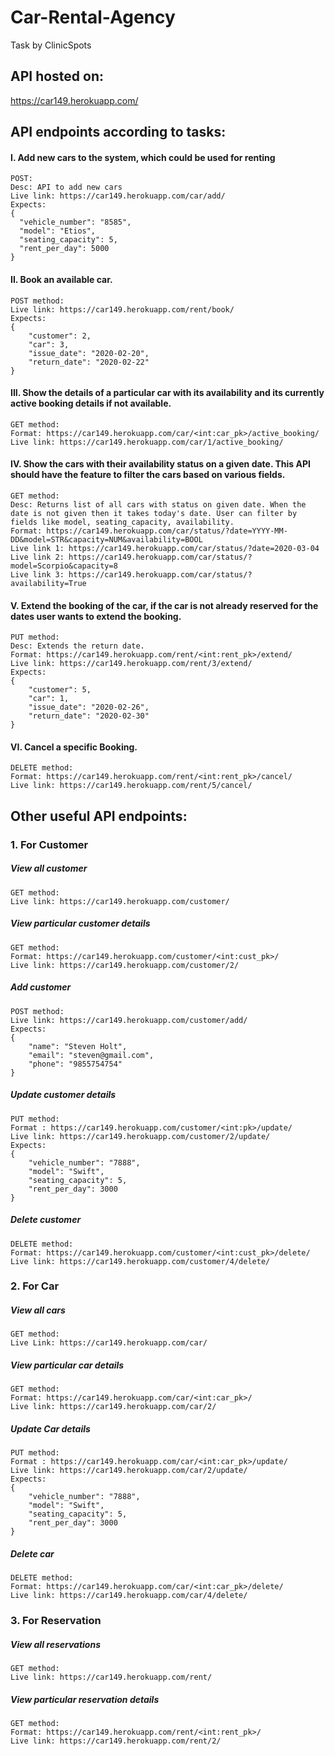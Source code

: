 # Car-Rental-Agency
Task by ClinicSpots

## API hosted on:
https://car149.herokuapp.com/


## API endpoints according to tasks:

#### I. Add new cars to the system, which could be used for renting
    POST:
    Desc: API to add new cars
    Live link: https://car149.herokuapp.com/car/add/
    Expects:
    {
      "vehicle_number": "8585",
      "model": "Etios",
      "seating_capacity": 5,
      "rent_per_day": 5000
    }

#### II. Book an available car.
    POST method:
    Live link: https://car149.herokuapp.com/rent/book/
    Expects:
    {
        "customer": 2,
        "car": 3,
        "issue_date": "2020-02-20",
        "return_date": "2020-02-22"
    }
    
#### III. Show the details of a particular car with its availability and its currently active booking details if not available.
    GET method:
    Format: https://car149.herokuapp.com/car/<int:car_pk>/active_booking/
    Live link: https://car149.herokuapp.com/car/1/active_booking/
      
#### IV. Show the cars with their availability status on a given date. This API should have the feature to filter the cars based on various fields.
    GET method:
    Desc: Returns list of all cars with status on given date. When the date is not given then it takes today's date. User can filter by fields like model, seating_capacity, availability. 
    Format: https://car149.herokuapp.com/car/status/?date=YYYY-MM-DD&model=STR&capacity=NUM&availability=BOOL
    Live link 1: https://car149.herokuapp.com/car/status/?date=2020-03-04
    Live link 2: https://car149.herokuapp.com/car/status/?model=Scorpio&capacity=8
    Live link 3: https://car149.herokuapp.com/car/status/?availability=True
         
#### V. Extend the booking of the car, if the car is not already reserved for the dates user wants to extend the booking.
    PUT method:
    Desc: Extends the return date.
    Format: https://car149.herokuapp.com/rent/<int:rent_pk>/extend/
    Live link: https://car149.herokuapp.com/rent/3/extend/
    Expects:
    {
        "customer": 5,
        "car": 1,
        "issue_date": "2020-02-26",
        "return_date": "2020-02-30"
    }

#### VI. Cancel a specific Booking.
    DELETE method: 
    Format: https://car149.herokuapp.com/rent/<int:rent_pk>/cancel/
    Live link: https://car149.herokuapp.com/rent/5/cancel/


## Other useful API endpoints:

### 1. For Customer
##### View all customer
    GET method:
    Live link: https://car149.herokuapp.com/customer/
##### View particular customer details
    GET method:
    Format: https://car149.herokuapp.com/customer/<int:cust_pk>/
    Live link: https://car149.herokuapp.com/customer/2/
##### Add customer
    POST method:
    Live link: https://car149.herokuapp.com/customer/add/
    Expects:
    {
        "name": "Steven Holt",
        "email": "steven@gmail.com",
        "phone": "9855754754"
    }
##### Update customer details
    PUT method:
    Format : https://car149.herokuapp.com/customer/<int:pk>/update/
    Live link: https://car149.herokuapp.com/customer/2/update/
    Expects:
    {
        "vehicle_number": "7888",
        "model": "Swift",
        "seating_capacity": 5,
        "rent_per_day": 3000
    }
##### Delete customer
    DELETE method:
    Format: https://car149.herokuapp.com/customer/<int:cust_pk>/delete/
    Live link: https://car149.herokuapp.com/customer/4/delete/


### 2. For Car
##### View all cars
    GET method:
    Live Link: https://car149.herokuapp.com/car/
##### View particular car details
    GET method:
    Format: https://car149.herokuapp.com/car/<int:car_pk>/
    Live link: https://car149.herokuapp.com/car/2/
##### Update Car details
    PUT method:
    Format : https://car149.herokuapp.com/car/<int:car_pk>/update/
    Live link: https://car149.herokuapp.com/car/2/update/
    Expects:
    {
        "vehicle_number": "7888",
        "model": "Swift",
        "seating_capacity": 5,
        "rent_per_day": 3000
    }
##### Delete car
    DELETE method:
    Format: https://car149.herokuapp.com/car/<int:car_pk>/delete/
    Live link: https://car149.herokuapp.com/car/4/delete/


### 3. For Reservation
##### View all reservations
    GET method:
    Live link: https://car149.herokuapp.com/rent/
##### View particular reservation details
    GET method:
    Format: https://car149.herokuapp.com/rent/<int:rent_pk>/
    Live link: https://car149.herokuapp.com/rent/2/
